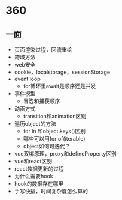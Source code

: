 # 360 

## 一面

- 页面渲染过程，回流重绘
- 跨域方法
- web安全
- cookie，localstorage，sessionStorage
- event loop
  - for循环里await是顺序还是并发
- 事件模型
  - 冒泡和捕获顺序
- 动画方式
  - transition和animation区别
- 遍历object的方法
  - for in 和object.keys()区别
  - 哪些可以用for of(iterable)
  - object如何可迭代？
- vue双绑原理，proxy和defineProperty区别
- vue和react区别
- react数据更新的过程
- 为什么需要hook
- hook的数据存在哪里
- 手写快排，时间复杂度怎么算的